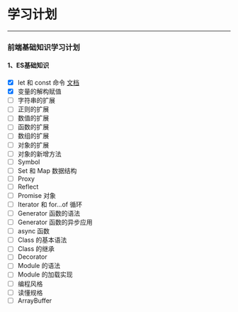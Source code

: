 # 学习计划
---
### 前端基础知识学习计划
#### 1、ES基础知识
+ [x] let 和 const 命令    [ 文档 ](https://es6.ruanyifeng.com/#docs/let)        
+ [x] 变量的解构赋值          
+ [ ] 字符串的扩展
+ [ ] 正则的扩展              
+ [ ] 数值的扩展             
+ [ ] 函数的扩展
+ [ ] 数组的扩展               
+ [ ] 对象的扩展              
+ [ ] 对象的新增方法
+ [ ] Symbol                
+ [ ] Set 和 Map 数据结构     
+ [ ] Proxy
+ [ ] Reflect
+ [ ] Promise 对象
+ [ ] Iterator 和 for...of 循环
+ [ ] Generator 函数的语法
+ [ ] Generator 函数的异步应用
+ [ ] async 函数
+ [ ] Class 的基本语法
+ [ ] Class 的继承
+ [ ] Decorator
+ [ ] Module 的语法
+ [ ] Module 的加载实现
+ [ ] 编程风格
+ [ ] 读懂规格
+ [ ] ArrayBuffer
